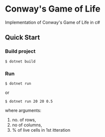 # Conway's Game of Life

Implementation of Conway's Game of Life in c#

## Quick Start

### Build project
```console
$ dotnet build
```

### Run
```console
$ dotnet run
```

or
```console
$ dotnet run 20 20 0.5
```

where arguments: 
1. no. of rows,
2. no of columns,
3. % of live cells in 1st itteration 